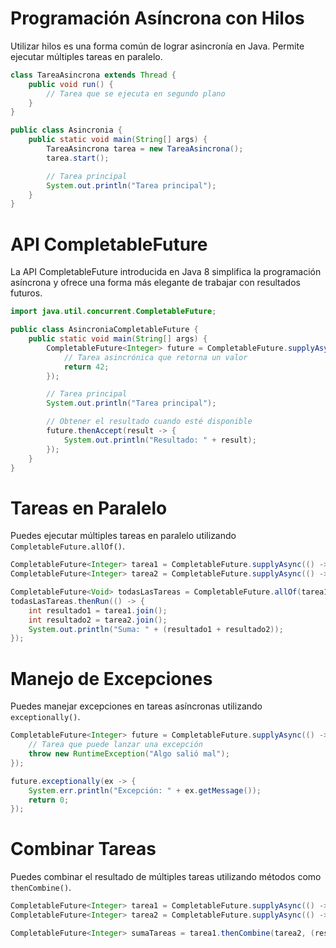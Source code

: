 # Programación Asíncrona con Hilos
Utilizar hilos es una forma común de lograr asincronía en Java. Permite ejecutar múltiples tareas en paralelo.

```java
class TareaAsincrona extends Thread {
    public void run() {
        // Tarea que se ejecuta en segundo plano
    }
}

public class Asincronia {
    public static void main(String[] args) {
        TareaAsincrona tarea = new TareaAsincrona();
        tarea.start();

        // Tarea principal
        System.out.println("Tarea principal");
    }
}
```

# API CompletableFuture
La API CompletableFuture introducida en Java 8 simplifica la programación asíncrona y ofrece una forma más elegante de trabajar con resultados futuros.

```java
import java.util.concurrent.CompletableFuture;

public class AsincroniaCompletableFuture {
    public static void main(String[] args) {
        CompletableFuture<Integer> future = CompletableFuture.supplyAsync(() -> {
            // Tarea asincrónica que retorna un valor
            return 42;
        });

        // Tarea principal
        System.out.println("Tarea principal");

        // Obtener el resultado cuando esté disponible
        future.thenAccept(result -> {
            System.out.println("Resultado: " + result);
        });
    }
}
```

# Tareas en Paralelo
Puedes ejecutar múltiples tareas en paralelo utilizando `CompletableFuture.allOf()`.

```java
CompletableFuture<Integer> tarea1 = CompletableFuture.supplyAsync(() -> 10);
CompletableFuture<Integer> tarea2 = CompletableFuture.supplyAsync(() -> 20);

CompletableFuture<Void> todasLasTareas = CompletableFuture.allOf(tarea1, tarea2);
todasLasTareas.thenRun(() -> {
    int resultado1 = tarea1.join();
    int resultado2 = tarea2.join();
    System.out.println("Suma: " + (resultado1 + resultado2));
});
```

# Manejo de Excepciones
Puedes manejar excepciones en tareas asíncronas utilizando `exceptionally()`.

```java
CompletableFuture<Integer> future = CompletableFuture.supplyAsync(() -> {
    // Tarea que puede lanzar una excepción
    throw new RuntimeException("Algo salió mal");
});

future.exceptionally(ex -> {
    System.err.println("Excepción: " + ex.getMessage());
    return 0;
});
```

# Combinar Tareas
Puedes combinar el resultado de múltiples tareas utilizando métodos como `thenCombine()`.

```java
CompletableFuture<Integer> tarea1 = CompletableFuture.supplyAsync(() -> 10);
CompletableFuture<Integer> tarea2 = CompletableFuture.supplyAsync(() -> 20);

CompletableFuture<Integer> sumaTareas = tarea1.thenCombine(tarea2, (resultado1, resultado2) -> resultado1 + resultado2);
```

